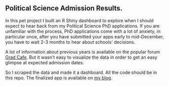 ## Political Science Admission Results.

In this pet project I built an R Shiny dashboard to explore when I should expect to hear back from my Political Science PhD applications. If you are unfamiliar with the process, PhD applications come with a lot of anxiety, in particular once, after you have submitted your apps early to mid-December, you have to wait 2-3 months to hear about schools' decisions.

A lot of information about previous years is available on the popular forum [Grad Cafe](https://www.thegradcafe.com/survey/index.php?q=Political+Science). But it wasn't easy to visualize the data in order to get an easy glimpse at expected admission dates.

So I scraped the data and made it a dashboard. All the code should be in this repo. The finalized app is available on [my blog](https://martindevaux.com/2020/11/political-science-phd-admission-decisions/).
